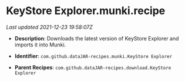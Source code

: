# KeyStore Explorer.munki.recipe

_Last updated 2021-12-23 19:58:07Z_

- **Description**: Downloads the latest version of KeyStore Explorer and imports it into Munki.

- **Identifier**: `com.github.dataJAR-recipes.munki.KeyStore Explorer`

- **Parent Recipes**: `com.github.dataJAR-recipes.download.KeyStore Explorer`